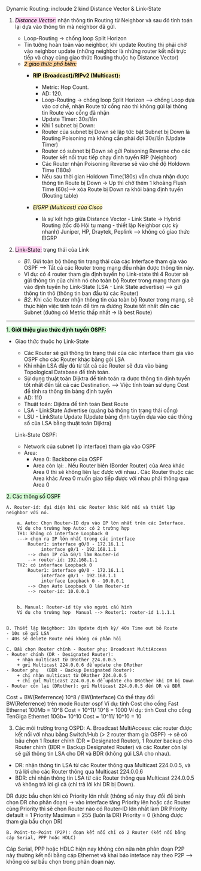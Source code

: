 Dynamic Routing: incloude 2 kind Distance Vector & Link-State
1. *<mark style="background: #FFB8EBA6;">Distance Vector:</mark>* nhận thông tin Routing từ Neighbor và sau đó tính toán lại dựa vào thông tin mà neighbor đã gửi.
	- Loop-Routing -> chống loop Split Horizon
	- Tin tưởng hoàn toàn vào neighbor, khi update Routing thì phải chờ vào neighbor update (những neighbor là những router kết nối trực tiếp và chạy cùng giao thức Routing thuộc họ Distance Vector)
	- *<mark style="background: #FFB86CA6;">2 giao thức phổ biến:</mark>*  
		- **<mark style="background: #FFF3A3A6;">RIP (Broadcast)/RIPv2 (Multicast):</mark>**
			- Metric: Hop Count.
			- AD: 120.
			- Loop-Routing -> chống loop Split Horizon --> chống Loop dựa vào cơ chế, nhận Route từ cổng nào thì không gửi lại thông tin Route vào cổng đã nhận
			- Update Timer: 30s/lần
			- Khi 1 subnet bị Down:
			+ Router của subnet bị Down sẽ lập tức bật Subnet bị Down là Routing Poisoning mà không cần phải đợi 30s/lần (Update Timer)
			+ Router có subnet bị Down sẽ gửi Poisoning Reverse cho các Router kết nối trực tiếp chạy định tuyến RIP (Neighbor) 
			+ Các Router nhận Poisoning Reverse sẽ vào chế độ Holdown Time (180s)
			+ Nếu sau thời gian Holdown Time(180s) vẫn chưa nhận được thông tin Route bị Down -> Up thì chờ thêm 1 khoảng Flush Time (60s)--> xóa Route bị Down ra khỏi bảng định tuyến (Routing table)

		- *<mark style="background: #FFF3A3A6;">EIGRP (Multicast) của Cisco</mark>*
			- là sự kết hợp giữa Distance Vector - Link State -> Hybrid Routing (tốc độ Hội tụ mạng - thiết lập Neighbor cực kỳ nhanh) Juniper, HP, Draytek, Peplink --> không có giao thức EIGRP

2. <mark style="background: #FFB8EBA6;">Link-State:</mark> trạng thái của Link
	- *B1.* Gửi toàn bộ thông tin trạng thái của các Interface tham gia vào OSPF --> Tất cả các Router trong mạng đều nhận được thông tin này.
	- Ví dụ: có 4 router tham gia định tuyến họ Link-state thì 4 Router sẽ gửi thông tin của chính nó cho toàn bộ Router trong mạng tham gia vào định tuyến họ Link-State (LSA - Link State advertise) --> gửi thông tin thô (thông tin ban đầu từ các Router)
	- *B2.* Khi các Router nhận thông tin của toàn bộ Router trong mạng, sẽ thực hiện việc tính toán để tìm ra đường Route tốt nhất  đến các Subnet (đường có Metric thấp nhất -> là best Route)

------------------------------------------------------------------------------------------------------------------------
<mark style="background: #BBFABBA6;">1. **Giới thiệu giao thức định tuyến OSPF:** </mark>
- Giao thức thuộc họ Link-State
	+ Các Router sẽ gửi thông tin trạng thái của các interface tham gia vào OSPF cho các Router khác bằng gói LSA 
	+ Khi nhận LSA đầy đủ từ tất cả các Router sẽ đưa vào bảng Topological Database để tính toán.
	+ Sử dụng thuật toán Dijktra để tính toán ra được thông tin định tuyến tốt nhất đến tất cả các Destination. --> Việc tính toán sử dụng Cost để tính ra thông tin bảng định tuyến
	- AD: 110
	- Thuật toán: Dijktra để tính toán Best Route
	- LSA - LinkState Advertise (quảng bá thông tin trạng thái cổng)
	- LSU - LinkState Update (Update bảng định tuyến dựa vào các thông số của LSA bằng thuật toán Dijktra)

	Link-State OSPF:
	- Network của subnet (Ip interface) tham gia vào OSPF
	- Area: 
		+ Area 0: Backbone của OSPF
		+ Area còn lại:
			. Nếu Router biên (Border Router) của Area khác Area 0 thì sẽ không liên lạc được với nhau
			. Các Router thuộc các Area khác Area 0 muốn giao tiếp được với nhau phải thông qua Area 0
			
<mark style="background: #BBFABBA6;">2. Các thông số OSPF</mark>
   
	A. Router-id: đại diện khi các Router khác kết nối và thiết lập neighbor với nó.
	
		a. Auto: Chọn Router-ID dựa vào IP lớn nhất trên các Interface.
		Ví dụ cho trường hợp Auto: có 2 trường hợp
		TH1: không có interface Loopback 0
		---> chọn ra IP lớn nhất trong các interface
			Router1: interface g0/0 - 172.16.1.1
			 	 interface g0/1 - 192.168.1.1
			--> chọn IP của G0/1 làm Router-id
			--> router-id: 192.168.1.1
		TH2: có interface Loopback 0
			Router1: interface g0/0 - 172.16.1.1
				 interface g0/1 - 192.168.1.1
	 			 interface Loopback 0 - 10.0.0.1
			--> Chọn Auto Loopback 0 làm Router-id
 			--> router-id: 10.0.0.1


		b. Manual: Router-id tùy vào người cấu hình
		Ví dụ cho trường hợp  Manual --> Router1: router-id 1.1.1.1
	

	B. Thiết lập Neighbor: 10s Update định kỳ/ 40s Time out bỏ Route 
	- 10s sẽ gửi LSA
	- 40s sẽ delete Route nếu không có phản hồi

	C. Bầu chọn Router chính - Router phụ: Broadcast MultiAccess
	- Router chính (DR - Designated Router): 
		+ nhận multicast từ DRother 224.0.0.5
		+ gửi Multicast 224.0.0.6 để update cho DRother
	- Router phụ   (BDR - Backup Designated Router):
		+ chỉ nhận multicast từ DRother 224.0.0.5
		+ chỉ gửi Multicast 224.0.0.6 để update cho DRother khi DR bị Down
	- Router còn lại (DRother): gửi Multicast 224.0.0.5 đến DR và BDR

Cost = BW(Referrence) 10^8 / BW(Interface)
Có thể thay đổi BW(Referrence) trên mode Router ospf
Ví dụ: tính Cost cho cổng Fast Ethernet 100Mb = 10^8
Cost = 10^11/ 10^8 = 1000
Ví dụ: tính Cost cho cổng TenGiga Ethernet 10Gb= 10^10
Cost = 10^11/ 10^10 = 10

3. Các môi trường trong OSPD: 
	A. Broadcast MultiAccess: các router được kết nối với nhau bằng Switch/Hub (> 2 router tham gia OSPF)
	-> sẽ có bầu chọn 1 Router chính (DR = Designated Router), 1 Router backup cho Router chính (BDR = Backup Designated Router)
	và các Router còn lại sẽ gửi thông tin LSA cho DR và BDR (không gửi LSA cho nhau).
- DR: nhận thông tin LSA từ các Router thông qua Multicast 224.0.0.5, và trả lời cho các Router thông qua Multicast 224.0.0.6
- BDR: chỉ nhận thông tin LSA từ các Router thông qua Multicast 224.0.0.5 và không trả lời gì cả (chỉ trả lời khi DR bị Down).

DR được bầu chọn khi có Priority lớn nhất (thông số này thay đổi để bình chọn DR cho phân đoạn) -> vào interface tăng Priority lên 
hoặc các Router cùng Priority thì sẽ chọn Router nào có Router-ID lớn nhất làm DR
Priority default = 1
Priority Maximun = 255 (luôn là DR)
Priority = 0 (không được tham gia bầu chọn DR)

	B. Point-to-Point (P2P): đoạn kết nối chỉ có 2 Router (kết nối bằng cáp Serial, PPP hoặc HDLC)
Cáp Serial, PPP hoặc HDLC hiện nay không còn nữa nên phân đoạn P2P này thường kết nối bằng cáp Ethernet và khai báo inteface này theo P2P
--> không có sự bầu chọn trong phân đoạn này.
